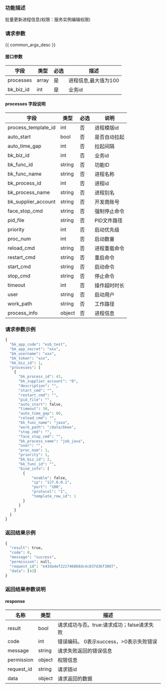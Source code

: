 ### 功能描述

批量更新进程信息(权限：服务实例编辑权限)

### 请求参数

{{ common_args_desc }}

#### 接口参数

| 字段                 |  类型      | 必选	   |  描述                 |
|----------------------|------------|--------|-----------------------|
| processes            | array  | 是   | 进程信息,最大值为100 |
| bk_biz_id            | int  | 是   | 业务id |


#### processes 字段说明
| 字段                  |类型| 必选|说明|
|---------------------|---|--|---|
| process_template_id |int| 否|进程模版id|
| auto_start          |bool| 否|是否自动拉起|
| auto_time_gap       |int| 否|拉起间隔|
| bk_biz_id           |int| 否|业务id|
| bk_func_id          |string| 否|功能ID|
| bk_func_name        |string| 否|进程名称|
| bk_process_id       |int| 否|进程id|
| bk_process_name     |string| 否|进程别名|
| bk_supplier_account |string| 否|开发商账号|
| face_stop_cmd       |string| 否|强制停止命令|
| pid_file            |string| 否|PID文件路径|
| priority            |int| 否|启动优先级|
| proc_num            |int| 否|启动数量|
| reload_cmd          |string| 否|进程重载命令|
| restart_cmd         |string| 否|重启命令|
| start_cmd           |string| 否|启动命令|
| stop_cmd            |string| 否|停止命令|
| timeout             |int| 否|操作超时时长|
| user                |string| 否|启动用户|
| work_path           |string| 否|工作路径|
| process_info        |object| 否|进程信息|

### 请求参数示例

```python
{
  "bk_app_code": "esb_test",
  "bk_app_secret": "xxx",
  "bk_username": "xxx",
  "bk_token": "xxx",
  "bk_biz_id": 1,
  "processes": [
    {
      "bk_process_id": 43,
      "bk_supplier_account": "0",
      "description": "",
      "start_cmd": "",
      "restart_cmd": "",
      "pid_file": "",
      "auto_start": false,
      "timeout": 30,
      "auto_time_gap": 60,
      "reload_cmd": "",
      "bk_func_name": "java",
      "work_path": "/data/bkee",
      "stop_cmd": "",
      "face_stop_cmd": "",
      "bk_process_name": "job_java",
      "user": "",
      "proc_num": 1,
      "priority": 1,
      "bk_biz_id": 2,
      "bk_func_id": "",
      "bind_info": [
        {
            "enable": false,  
            "ip": "127.0.0.1",  
            "port": "100",  
            "protocol": "1", 
            "template_row_id": 1  
        }
      ]
    }
  ]
}
```

### 返回结果示例

```python
{
  "result": true,
  "code": 0,
  "message": "success",
  "permission": null,
  "request_id": "e43da4ef221746868dc4c837d36f3807",
  "data": [43]
}
```

### 返回结果参数说明

#### response

| 名称  | 类型  | 描述 |
|---|---|---|
| result | bool | 请求成功与否。true:请求成功；false请求失败 |
| code | int | 错误编码。 0表示success，>0表示失败错误 |
| message | string | 请求失败返回的错误信息 |
| permission    | object | 权限信息    |
| request_id    | string | 请求链id    |
| data | object | 请求返回的数据 |

